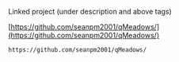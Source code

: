
Linked project (under description and above tags)

[https://github.com/seanpm2001/qMeadows/](https://github.com/seanpm2001/qMeadows/)

```
https://github.com/seanpm2001/qMeadows/
```
